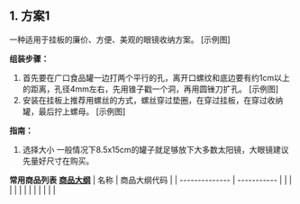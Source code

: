 ## 1. 方案1
一种适用于挂板的廉价、方便、美观的眼镜收纳方案。
[示例图]

**组装步骤：**
1. 首先要在广口食品罐一边打两个平行的孔，离开口螺纹和底边要有约1cm以上的距离，孔径4mm左右，先用锥子戳一个洞，再用圆锉刀扩孔。
[示例图]
2. 安装在挂板上推荐用螺丝的方式，螺丝穿过垫圈，在穿过挂板，在穿过收纳罐，最后拧上螺母。
[示例图]

**指南：**
1. 选择大小
一般情况下8.5x15cm的罐子就足够放下大多数太阳镜，大眼镜建议先量好尺寸在购买。

**常用商品列表**
**[商品大纲](https://gitee.com/kukela/diy-furniture/tree/master/doc/商品大纲.md)**
| 名称 | 商品大纲代码 |
| -------------- | ----------- |
| | |
| | |
| | |
| | |
